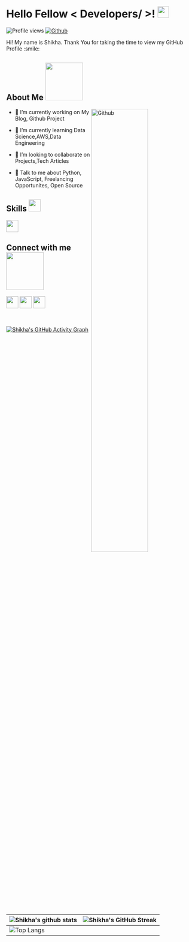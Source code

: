 <h1> Hello Fellow < Developers/ >! <img src = "https://raw.githubusercontent.com/MartinHeinz/MartinHeinz/master/wave.gif" width = 30px> </h1>
<p align='center'>
</p>


![Profile views](https://visitor-badge.glitch.me/badge?page_id=shikhamis11.shikhamis11)
[![Github](https://img.shields.io/github/followers/shikhamis11?label=Follow&style=social)](https://github.com/shikhamis11)

<div size='20px'> Hi! My name is Shikha. Thank You for taking the time to view my GitHub Profile :smile: 
</div>

<h2> About Me <img src = "https://media0.giphy.com/media/KDDpcKigbfFpnejZs6/giphy.gif?cid=ecf05e47oy6f4zjs8g1qoiystc56cu7r9tb8a1fe76e05oty&rid=giphy.gif" width = 100px></h2>

<img width="55%" align="right" alt="Github" src="https://raw.githubusercontent.com/onimur/.github/master/.resources/git-header.svg" />


- 🔭 I’m currently working on My Blog, Github Project

- 🌱 I’m currently learning Data Science,AWS,Data Engineering 

- 👯 I’m looking to collaborate on Projects,Tech Articles 

- 💬 Talk to me about Python, JavaScript, Freelancing Opportunites, Open Source 

<h2> Skills <img src = "https://media2.giphy.com/media/QssGEmpkyEOhBCb7e1/giphy.gif?cid=ecf05e47a0n3gi1bfqntqmob8g9aid1oyj2wr3ds3mg700bl&rid=giphy.gif" width = 32px> </h2>
  
<img width ='32px' src ='https://raw.githubusercontent.com/rahulbanerjee26/githubAboutMeGenerator/main/icons/reactjs.svg'>


<h2> Connect with me <img src='https://raw.githubusercontent.com/ShahriarShafin/ShahriarShafin/main/Assets/handshake.gif' width="100px"> </h2>
<a href = 'https://www.linkedin.com/in/shikhamishra03/'> <img width = '32px' align= 'center' src="https://raw.githubusercontent.com/rahulbanerjee26/githubAboutMeGenerator/main/icons/linked-in-alt.svg"/></a> 
<a href = 'https://twitter.com/shikhamishra03'> <img width = '32px' align= 'center' src="https://raw.githubusercontent.com/rahulbanerjee26/githubAboutMeGenerator/main/icons/twitter.svg"/></a> 
<a href = 'https://www.github.com/shikhamis11'> <img width = '32px' align= 'center' src="https://raw.githubusercontent.com/rahulbanerjee26/githubAboutMeGenerator/main/icons/github.svg"/></a>
  
<br>
<br>
<br>
  
[![Shikha's GitHub Activity Graph](https://activity-graph.herokuapp.com/graph?username=shikhamis11&theme=tokyonight)](https://activity-graph.herokuapp.com/graph?username=shikhamis11&theme=tokyonight)

| ![Shikha's github stats](https://github-readme-stats.vercel.app/api?username=shikhamis11&show_icons=true&locale=en&count_private=true&hide_rank=false&custom_title=My%20GitHub%20Stats&disable_animations=true&theme=tokyonight) | ![Shikha's GitHub Streak](https://github-readme-streak-stats.herokuapp.com/?user=shikhamis11&theme=tokyonight) |
| --- | --- |
| ![Top Langs](https://github-readme-stats.vercel.app/api/top-langs/?username=shikhamis11&theme=tokyonight) |  |

